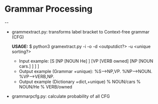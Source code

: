 # Grammar Processing
--

* grammextract.py: transforms label bracket to Context-free grammar (CFG)

    <b>USAGE:</b> $ python3 gramextract.py -i <inputfile> -o <outputfile> -d <outputdict?> -u <unique sorting?>
    - Input example: [S [NP [NOUN He] ] [VP [VERB owned] [NP [NOUN cars.] ] ] ]
    - Output example (Grammar +unique):
        %S-->NP,VP.
        %NP-->NOUN.
        %VP-->VERB,NP.
    - Output example (Dictionary +dict,+unique)
        % NOUN/cars
        % NOUN/He
        % VERB/owned


* grammarpcfg.py: calculate probability of all CFG